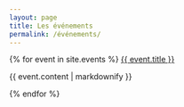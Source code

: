 ```yaml
---
layout: page
title: Les événements
permalink: /événements/
---
```


{% for event in site.events %}
<a href="{{ event.url }}">{{ event.title }}</a>
  <p>{{ event.content | markdownify }}</p>
{% endfor %}